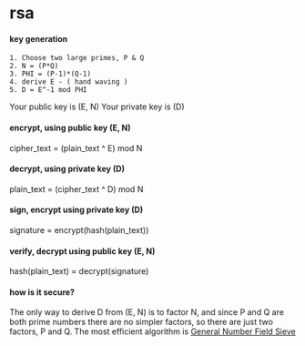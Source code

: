 # rsa

#### key generation
```
1. Choose two large primes, P & Q
2. N = (P*Q)
3. PHI = (P-1)*(Q-1)
4. derive E - ( hand waving )
5. D = E^-1 mod PHI

```
Your public key is (E, N)
Your private key is (D)

#### encrypt, using public key (E, N)
cipher_text = (plain_text ^ E) mod N

#### decrypt, using private key (D)
plain_text = (cipher_text ^ D) mod N

#### sign, encrypt using private key (D)
signature = encrypt(hash(plain_text))

#### verify, decrypt using public key (E, N)
hash(plain_text) = decrypt(signature)

#### how is it secure?
The only way to derive D from (E, N) is to factor N, and since P and Q are both prime numbers there are no simpler factors, so there are just two factors, P and Q.  The most efficient algorithm is [General Number Field Sieve](https://en.wikipedia.org/wiki/General_number_field_sieve)
